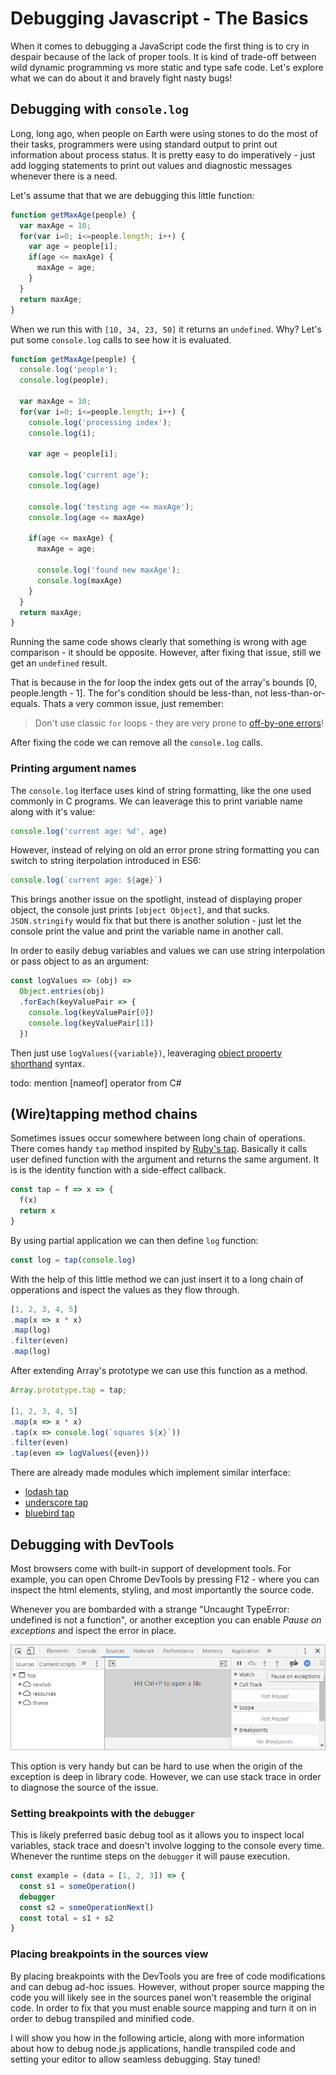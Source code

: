# Debugging Javascript - The Basics

When it comes to debugging a JavaScript code the first thing is to cry in despair because of the lack of proper tools. It is kind of trade-off between wild dynamic programming vs more static and type safe code. Let's explore what we can do about it and bravely fight nasty bugs!

## Debugging with `console.log`
Long, long ago, when people on Earth were using stones to do the most of their tasks, programmers were using standard output to print out information about process status. It is pretty easy to do imperatively - just add logging statements to print out values and diagnostic messages whenever there is a need.

Let's assume that that we are debugging this little function:

```javascript
function getMaxAge(people) {
  var maxAge = 10;
  for(var i=0; i<=people.length; i++) {
    var age = people[i];
    if(age <= maxAge) {
      maxAge = age;
    }
  }
  return maxAge;
}
```

When we run this with `[10, 34, 23, 50]` it returns an `undefined`. Why? Let's put some `console.log` calls to see how it is evaluated.

```javascript
function getMaxAge(people) {
  console.log('people');
  console.log(people);

  var maxAge = 10;
  for(var i=0; i<=people.length; i++) {
    console.log('processing index');
    console.log(i);

    var age = people[i];

    console.log('current age');
    console.log(age)

    console.log('testing age <= maxAge');
    console.log(age <= maxAge)

    if(age <= maxAge) {
      maxAge = age;

      console.log('found new maxAge');
      console.log(maxAge)
    }
  }
  return maxAge;
}
```

Running the same code shows clearly that something is wrong with age comparison - it should be opposite. However, after fixing that issue, still we get an `undefined` result.

That is because in the for loop the index gets out of the array's bounds [0, people.length - 1]. The for's condition should be less-than, not less-than-or-equals. Thats a very common issue, just remember:

> Don't use classic `for` loops - they are very prone to [off-by-one errors](https://en.wikipedia.org/wiki/Off-by-one_error)!

After fixing the code we can remove all the `console.log` calls.

### Printing argument names

The `console.log` iterface uses kind of string formatting, like the one used commonly in C programs. We can leaverage this to print variable name along with it's value:

```javascript
console.log('current age: %d', age)
```

However, instead of relying on old an error prone string formatting you can switch to string iterpolation introduced in ES6:

```javascript
console.log(`current age: ${age}`)
```

This brings another issue on the spotlight, instead of displaying proper object, the console just prints `[object Object]`, and that sucks. `JSON.stringify` would fix that but there is another solution - just let the console print the value and print the variable name in another call.

In order to easily debug variables and values we can use string interpolation or pass object to as an argument:

```javascript
const logValues => (obj) =>
  Object.entries(obj)
  .forEach(keyValuePair => {
    console.log(keyValuePair[0])
    console.log(keyValuePair[1])
  })
```

Then just use `logValues({variable})`, leaveraging [object property shorthand]() syntax.

todo: mention [nameof] operator from C#

## (Wire)tapping method chains

Sometimes issues occur somewhere between long chain of operations. There comes handy `tap` method inspited by [Ruby's tap](https://ruby-doc.org/core-2.4.1/Object.html#method-i-tap). Basically it  calls user defined function with the argument and returns the same argument. It is is the identity function with a side-effect callback.

```javascript
const tap = f => x => {
  f(x)
  return x
}
```

By using partial application we can then define `log` function:

```javascript
const log = tap(console.log)
```

With the help of this little method we can just insert it to a long chain of opperations and ispect the values as they flow through.

```javascript
[1, 2, 3, 4, 5]
.map(x => x * x)
.map(log)
.filter(even)
.map(log)
```

After extending Array's prototype we can use this function as a method.

```javascript
Array.prototype.tap = tap;

[1, 2, 3, 4, 5]
.map(x => x * x)
.tap(x => console.log(`squares ${x}`))
.filter(even)
.tap(even => logValues({even}))
```

There are already made modules which implement similar interface:

  * [lodash tap](https://lodash.com/docs/4.17.4#tap)
  * [underscore tap](http://underscorejs.org/#tap)
  * [bluebird tap](http://bluebirdjs.com/docs/api/tap.html)

## Debugging with DevTools

Most browsers come with built-in support of development tools. For example, you can open Chrome DevTools by pressing F12 - where you can inspect the html elements, styling, and most importantly the source code.

Whenever you are bombarded with a strange "Uncaught TypeError: undefined is not a function", or another exception you can enable *Pause on exceptions* and ispect the error in place.

![Pause on exceptions in Chrome DevTools](./pause-on-exceptions.png)

This option is very handy but can be hard to use when the origin of the exception is deep in library code. However, we can use stack trace in order to diagnose the source of the issue.

### Setting breakpoints with the `debugger`

This is likely preferred basic debug tool as it allows you to inspect local variables, stack trace and doesn't involve logging to the console every time. Whenever the runtime steps on the `debugger` it will pause execution.

```javascript
const example = (data = [1, 2, 3]) => {
  const s1 = someOperation()
  debugger
  const s2 = someOperationNext()
  const total = s1 + s2
}
```

### Placing breakpoints in the sources view

By placing breakpoints with the DevTools you are free of code modifications and can debug ad-hoc issues. However, without proper source mapping the code you will likely see in the sources panel won't reasemble the original code. In order to fix that you must enable source mapping and turn it on in order to debug transpiled and minified code.

I will show you how in the following article, along with more information about how to debug node.js applications, handle transpiled code and setting your editor to allow seamless debugging. Stay tuned!
